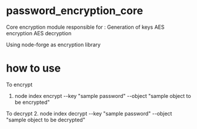 # password_encryption_core
Core encryption module responsible for :
Generation of keys
AES encryption
AES decryption

Using node-forge as encryption library

# how to use
To encrypt
1. node index encrypt --key "sample password" --object "sample object to be encrypted"

To decrypt
2. node index decrypt --key "sample password" --object "sample object to be decrypted"